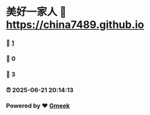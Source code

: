 # 美好一家人 :link: https://china7489.github.io 
### :page_facing_up: [1](https://china7489.github.io/tag.html) 
### :speech_balloon: 0 
### :hibiscus: 3 
### :alarm_clock: 2025-06-21 20:14:13 
### Powered by :heart: [Gmeek](https://github.com/Meekdai/Gmeek)
